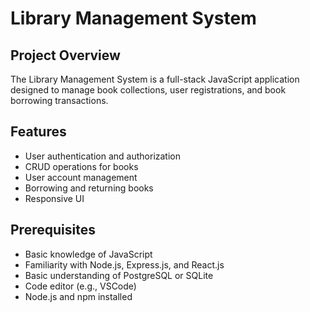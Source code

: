 # Library Management System

## Project Overview

The Library Management System is a full-stack JavaScript application designed to manage book collections, user registrations, and book borrowing transactions.

## Features

- User authentication and authorization
- CRUD operations for books
- User account management
- Borrowing and returning books
- Responsive UI

## Prerequisites

- Basic knowledge of JavaScript
- Familiarity with Node.js, Express.js, and React.js
- Basic understanding of PostgreSQL or SQLite
- Code editor (e.g., VSCode)
- Node.js and npm installed
